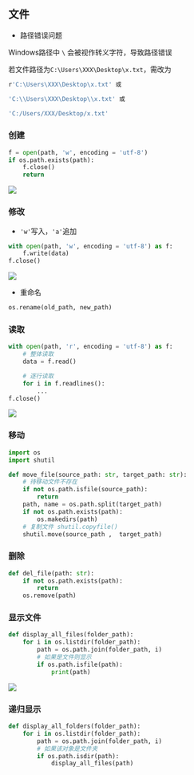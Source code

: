 <!--
 * @Description: 
 * @Version: 1.0
 * @Author: DaLao
 * @Email: dalao_li@163.com
 * @Date: 2021-09-24 20:37:24
 * @LastEditors: DaLao
 * @LastEditTime: 2022-03-25 22:09:10
-->

## 文件

- 路径错误问题

Windows路径中 `\` 会被视作转义字符，导致路径错误

若文件路径为`C:\Users\XXX\Desktop\x.txt`，需改为

```sh
r'C:\Users\XXX\Desktop\x.txt' 或

'C:\\Users\XXX\Desktop\\x.txt' 或

'C:/Users/XXX/Desktop/x.txt'
```

### 创建

```py
f = open(path, 'w', encoding = 'utf-8')
if os.path.exists(path):
    f.close()
    return
```

![](https://cdn.hurra.ltd/img/20211225130907.png)


### 修改

- `'w'`写入，`'a'`追加

```py
with open(path, 'w', encoding = 'utf-8') as f:
    f.write(data)
f.close()   
```

![](https://cdn.hurra.ltd/img/20211225132548.png)

- 重命名
  
```py
os.rename(old_path, new_path)
```


### 读取

```py
with open(path, 'r', encoding = 'utf-8') as f:
    # 整体读取
    data = f.read()

    # 逐行读取
    for i in f.readlines():
        ...
f.close()
```

![](https://cdn.hurra.ltd/img/20211225142026.png)


### 移动

```py
import os
import shutil

def move_file(source_path: str, target_path: str):
    # 待移动文件不存在
    if not os.path.isfile(source_path):
        return
    path, name = os.path.split(target_path)
    if not os.path.exists(path):
        os.makedirs(path)
    # 复制文件 shutil.copyfile() 
    shutil.move(source_path ,  target_path)
```


### 删除

```py
def del_file(path: str):
    if not os.path.exists(path):
        return
    os.remove(path)
```


### 显示文件

```py
def display_all_files(folder_path):
    for i in os.listdir(folder_path):
        path = os.path.join(folder_path, i)
        # 如果是文件则显示
        if os.path.isfile(path):
            print(path)
```

![](https://cdn.hurra.ltd/img/20211225150924.png)


### 递归显示

```py
def display_all_folders(folder_path):
    for i in os.listdir(folder_path):
        path = os.path.join(folder_path, i)
        # 如果该对象是文件夹
        if os.path.isdir(path):
            display_all_files(path)
```


